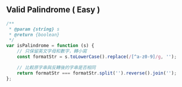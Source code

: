 ## Valid Palindrome ( Easy )

```javascript
/**
 * @param {string} s
 * @return {boolean}
 */
var isPalindrome = function (s) {
    // 只保留英文字母和數字，轉小寫
    const formatStr = s.toLowerCase().replace(/[^a-z0-9]/g, '');

    // 比較原字串與反轉後的字串是否相同
    return formatStr === formatStr.split('').reverse().join('');
};
```
